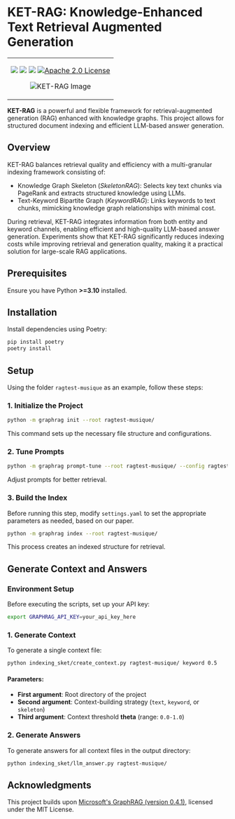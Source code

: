 # KET-RAG: Knowledge-Enhanced Text Retrieval Augmented Generation

<div align="center"> 
<table border="0" width="100%">
<tr>
<td>
<div>
    <p style="text-align: center;">
        <a href='https://github.com/waetr/KET-RAG/'><img src='https://img.shields.io/badge/Project-Page-Green'></a>
        <a href='https://arxiv.org/abs/2502.09304'><img src='https://img.shields.io/badge/arXiv-2502.09304-b31b1b'></a>
        <img src="https://img.shields.io/badge/python-3.10-blue">
        <a href='https://opensource.org/licenses/Apache-2.0'>
    		<img src='https://img.shields.io/badge/License-Apache_2.0-blue.svg' alt='Apache 2.0 License'>
		</a>
    </p>
    <p style="text-align: center;">
        <img src="https://raw.githubusercontent.com/waetr/KET-RAG/main/ketrag.png" alt="KET-RAG Image" width="width: 70%; max-width: 800px;">
    </p>
</div>
</td>
</tr>
</table>
</div>

**KET-RAG** is a powerful and flexible framework for retrieval-augmented generation (RAG) enhanced with knowledge graphs. This project allows for structured document indexing and efficient LLM-based answer generation.

## Overview

KET-RAG balances retrieval quality and efficiency with a multi-granular indexing framework consisting of:

- Knowledge Graph Skeleton (*SkeletonRAG*): Selects key text chunks via PageRank and extracts structured knowledge using LLMs.
- Text-Keyword Bipartite Graph (*KeywordRAG*): Links keywords to text chunks, mimicking knowledge graph relationships with minimal cost.

During retrieval, KET-RAG integrates information from both entity and keyword channels, enabling efficient and high-quality LLM-based answer generation. Experiments show that KET-RAG significantly reduces indexing costs while improving retrieval and generation quality, making it a practical solution for large-scale RAG applications.

## Prerequisites

Ensure you have Python **>=3.10** installed.

## Installation

Install dependencies using Poetry:

```bash
pip install poetry
poetry install
```

## Setup

Using the folder `ragtest-musique` as an example, follow these steps:

### 1. Initialize the Project

```bash
python -m graphrag init --root ragtest-musique/
```

This command sets up the necessary file structure and configurations.

### 2. Tune Prompts

```bash
python -m graphrag prompt-tune --root ragtest-musique/ --config ragtest-musique/settings.yaml --discover-entity-types
```

Adjust prompts for better retrieval.

### 3. Build the Index

Before running this step, modify `settings.yaml` to set the appropriate parameters as needed, based on our paper.

```bash
python -m graphrag index --root ragtest-musique/
```

This process creates an indexed structure for retrieval.

## Generate Context and Answers

### Environment Setup

Before executing the scripts, set up your API key:

```bash
export GRAPHRAG_API_KEY=your_api_key_here
```

### 1. Generate Context

To generate a single context file:

```bash
python indexing_sket/create_context.py ragtest-musique/ keyword 0.5
```

#### Parameters:

- **First argument**: Root directory of the project
- **Second argument**: Context-building strategy (`text`, `keyword`, or `skeleton`)
- **Third argument**: Context threshold **theta** (range: `0.0-1.0`)

### 2. Generate Answers

To generate answers for all context files in the output directory:

```bash
python indexing_sket/llm_answer.py ragtest-musique/
```

## Acknowledgments

This project builds upon [Microsoft's GraphRAG (version 0.4.1)](https://github.com/microsoft/graphrag/commit/ba50caab4d2fea9bc3fd926dd9051b9f4cebf6bd), licensed under the MIT License.